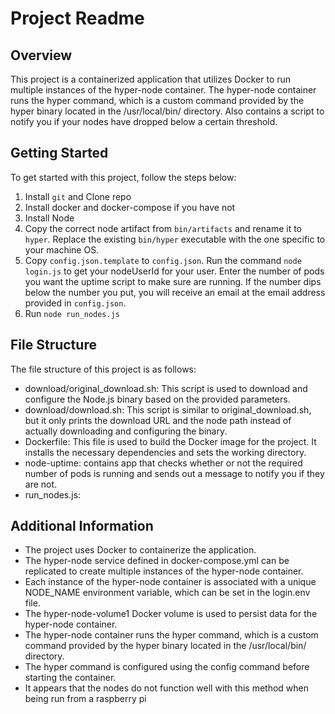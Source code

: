 # Project Readme

## Overview

This project is a containerized application that utilizes Docker to run multiple instances of the hyper-node container. The hyper-node container runs the hyper command, which is a custom command provided by the hyper binary located in the /usr/local/bin/ directory. Also contains a script to notify you if your nodes have dropped below a certain threshold.

## Getting Started

To get started with this project, follow the steps below:

1. Install `git` and Clone repo
2. Install docker and docker-compose if you have not
3. Install Node
4. Copy the correct node artifact from `bin/artifacts` and rename it to `hyper`. Replace the existing `bin/hyper` executable with the one specific to your machine OS.
5. Copy `config.json.template` to `config.json`. Run the command `node login.js` to get your nodeUserId for your user. Enter the number of pods you want the uptime script to make sure are running. If the number dips below the number you put, you will receive an email at the email address provided in `config.json`.
6. Run `node run_nodes.js`

## File Structure

The file structure of this project is as follows:

- download/original_download.sh: This script is used to download and configure the Node.js binary based on the provided parameters.
- download/download.sh: This script is similar to original_download.sh, but it only prints the download URL and the node path instead of actually downloading and configuring the binary.
- Dockerfile: This file is used to build the Docker image for the project. It installs the necessary dependencies and sets the working directory.
- node-uptime: contains app that checks whether or not the required number of pods is running and sends out a message to notify you if they are not.
- run_nodes.js: 

## Additional Information

- The project uses Docker to containerize the application.
- The hyper-node service defined in docker-compose.yml can be replicated to create multiple instances of the hyper-node container.
- Each instance of the hyper-node container is associated with a unique NODE_NAME environment variable, which can be set in the login.env file.
- The hyper-node-volume1 Docker volume is used to persist data for the hyper-node container.
- The hyper-node container runs the hyper command, which is a custom command provided by the hyper binary located in the /usr/local/bin/ directory.
- The hyper command is configured using the config command before starting the container.
- It appears that the nodes do not function well with this method when being run from a raspberry pi